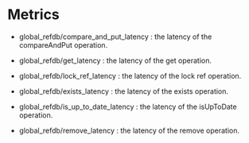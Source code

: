 Metrics
=============

* global_refdb/compare_and_put_latency
  : the latency of the compareAndPut operation.

* global_refdb/get_latency
  : the latency of the get operation.

* global_refdb/lock_ref_latency
  : the latency of the lock ref operation.

* global_refdb/exists_latency
  : the latency of the exists operation.

* global_refdb/is_up_to_date_latency
  : the latency of the isUpToDate operation.

* global_refdb/remove_latency
  : the latency of the remove operation.